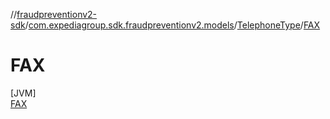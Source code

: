 //[fraudpreventionv2-sdk](../../../../index.md)/[com.expediagroup.sdk.fraudpreventionv2.models](../../index.md)/[TelephoneType](../index.md)/[FAX](index.md)

# FAX

[JVM]\
[FAX](index.md)
